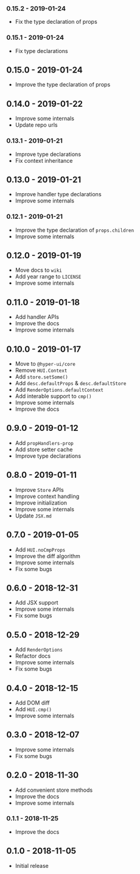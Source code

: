 ### 0.15.2 - 2019-01-24

- Fix the type declaration of props

### 0.15.1 - 2019-01-24

- Fix type declarations

## 0.15.0 - 2019-01-24

- Improve the type declaration of props

## 0.14.0 - 2019-01-22

- Improve some internals
- Update repo urls

### 0.13.1 - 2019-01-21

- Improve type declarations
- Fix context inheritance

## 0.13.0 - 2019-01-21

- Improve handler type declarations
- Improve some internals

### 0.12.1 - 2019-01-21

- Improve the type declaration of `props.children`
- Improve some internals

## 0.12.0 - 2019-01-19

- Move docs to `wiki`
- Add year range to `LICENSE`
- Improve some internals

## 0.11.0 - 2019-01-18

- Add handler APIs
- Improve the docs
- Improve some internals

## 0.10.0 - 2019-01-17

- Move to `@hyper-ui/core`
- Remove `HUI.Context`
- Add `store.setSome()`
- Add `desc.defaultProps` & `desc.defaultStore`
- Add `RenderOptions.defaultContext`
- Add interable support to `cmp()`
- Improve some internals
- Improve the docs

## 0.9.0 - 2019-01-12

- Add `propHandlers-prop`
- Add store setter cache
- Improve type declarations

## 0.8.0 - 2019-01-11

- Improve `Store` APIs
- Improve context handling
- Improve initialization
- Improve some internals
- Update `JSX.md`

## 0.7.0 - 2019-01-05

- Add `HUI.noCmpProps`
- Improve the diff algorithm
- Improve some internals
- Fix some bugs

## 0.6.0 - 2018-12-31

- Add JSX support
- Improve some internals
- Fix some bugs

## 0.5.0 - 2018-12-29

- Add `RenderOptions`
- Refactor docs
- Improve some internals
- Fix some bugs

## 0.4.0 - 2018-12-15

- Add DOM diff
- Add `HUI.cmp()`
- Improve some internals

## 0.3.0 - 2018-12-07

- Improve some internals
- Fix some bugs

## 0.2.0 - 2018-11-30

- Add convenient store methods
- Improve the docs
- Improve some internals

### 0.1.1 - 2018-11-25

- Improve the docs

## 0.1.0 - 2018-11-05

- Initial release
